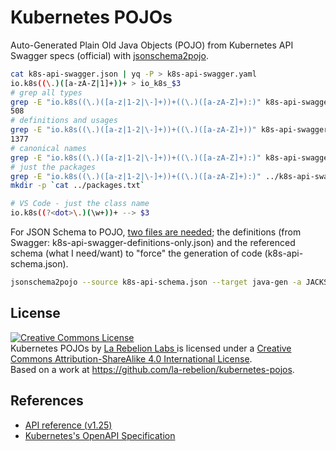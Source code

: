 # Kubernetes POJOs
Auto-Generated Plain Old Java Objects (POJO) from Kubernetes API Swagger specs (official) with [jsonschema2pojo](https://www.jsonschema2pojo.org).

```sh
cat k8s-api-swagger.json | yq -P > k8s-api-swagger.yaml
io.k8s((\.)([a-zA-Z|1]+))+ > io_k8s_$3
# grep all types
grep -E "io.k8s((\.)([a-z|1-2|\-]+))+((\.)([a-zA-Z]+):)" k8s-api-swagger-definitions-only.yaml | wc -l
508
# definitions and usages
grep -E "io.k8s((\.)([a-z|1-2|\-]+))+((\.)([a-zA-Z]+))" k8s-api-swagger-definitions-only.yaml | wc -l
1377
# canonical names
grep -E "io.k8s((\.)([a-z|1-2|\-]+))+((\.)([a-zA-Z]+):)" k8s-api-swagger-definitions-only.yaml | grep -E "io.k8s((\.)([a-z|1-2|\-]+))+"
# just the packages
grep -E "io.k8s((\.)([a-z|1-2|\-]+))+((\.)([a-zA-Z]+):)" ../k8s-api-swagger-definitions-only.yaml | grep -Eo "io.k8s((\.)([a-z|1-2|\-]+))+" | sort --unique > packages.txt
mkdir -p `cat ../packages.txt`

# VS Code - just the class name
io.k8s((?<dot>\.)(\w+))+ --> $3
```

For JSON Schema to POJO, [two files are needed](https://github.com/joelittlejohn/jsonschema2pojo/issues/990); the definitions (from Swagger: k8s-api-swagger-definitions-only.json) and the referenced schema (what I need/want) to "force" the generation of code (k8s-api-schema.json).

```sh
jsonschema2pojo --source k8s-api-schema.json --target java-gen -a JACKSON2 -R --package la.rebelion.k8s.api --include-dynamic-accessors --generate-constructors --constructors-include-copy-constructor
```

## License

<a rel="license" href="http://creativecommons.org/licenses/by-sa/4.0/"><img alt="Creative Commons License" style="border-width:0" src="https://i.creativecommons.org/l/by-sa/4.0/88x31.png" /></a><br /><span xmlns:dct="http://purl.org/dc/terms/" property="dct:title">Kubernetes POJOs</span> by <a xmlns:cc="http://creativecommons.org/ns#" href="https://rebelion.la" property="cc:attributionName" rel="cc:attributionURL">La Rebelion Labs </a> is licensed under a <a rel="license" href="http://creativecommons.org/licenses/by-sa/4.0/">Creative Commons Attribution-ShareAlike 4.0 International License</a>.<br />Based on a work at <a xmlns:dct="http://purl.org/dc/terms/" href="https://github.com/la-rebelion/kubernetes-pojos" rel="dct:source">https://github.com/la-rebelion/kubernetes-pojos</a>.

## References

* [API reference (v1.25)](https://github.com/kubernetes-sigs/reference-docs/tree/master/gen-apidocs/config/v1_25)
* [Kubernetes's OpenAPI Specification](https://github.com/kubernetes/kubernetes/tree/release-1.25/api/openapi-spec)